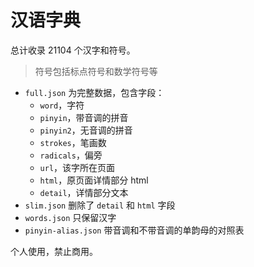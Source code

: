 # 汉语字典

总计收录 21104 个汉字和符号。

> 符号包括标点符号和数学符号等

- `full.json` 为完整数据，包含字段：
   - `word`，字符
   - `pinyin`，带音调的拼音
   - `pinyin2`，无音调的拼音
   - `strokes`，笔画数
   - `radicals`，偏旁
   - `url`，该字所在页面
   - `html`，原页面详情部分 html
   - `detail`，详情部分文本
- `slim.json` 删除了 `detail` 和 `html` 字段
- `words.json` 只保留汉字
- `pinyin-alias.json` 带音调和不带音调的单韵母的对照表

个人使用，禁止商用。

